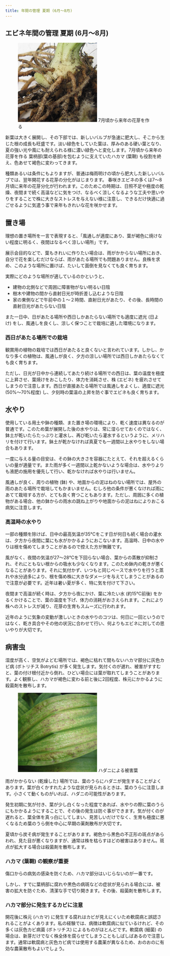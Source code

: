 ```yaml
---
title: 年間の管理 夏期 (6月～8月)
---
```

## エビネ年間の管理 夏期 (6月～8月)
<figure>
  <img src="/assets/images/summer_ne.png" width="250" alt="7月頃から来年の花芽を作る (エビネ, Calanthe) - Ranyuen" />
  <figurecaption>7月頃から来年の花芽を作る</figurecaption>
</figure>

新葉は大きく展開し、その下部では、新しいバルブが急速に肥大し、そこから生じた根の成長も旺盛です。淡い緑色をしていた葉は、厚みのある硬い葉となり、夏の強い光や風にも耐えられる様に濃い緑色へと変化します。7月頃から来年の花芽を作る 葉柄部(葉の基部)を包むように支えていたハカマ (葉鞘) も役割を終え、色あせて褐色に変わってきます。

種類あるいは条件にもよりますが、普通は梅雨明けの頃から肥大した新しいバルブでは、翌年開花する花芽の分化がはじまります。 春咲きエビネの多くは7～8月頃に来年の花芽分化が行われます。このためこの時期は、日照不足や極度の乾燥、夜間まで続く高温などに気をつけ、なるべく涼しくなるような工夫や思いやりをすることで株に大きなストレスを与えない様に注意し、できるだけ快適に過ごせるように気遣う事で来年もきれいな花を咲かせます。

## 置き場
理想の置き場所を一言で表現すると、「風通しが適度にあり、葉が褐色に焼けない程度に明るく、夜間はなるべく涼しい場所」です。

展示会目的などで、葉もきれいに作りたい場合は、雨がかからない場所におき、自分で花を楽しむだけならば、雨があたる場所でも問題ありません。良株を求め、このような場所に置けば、たいして面倒を見なくても良く育ちます。

実際にどのような場所が適しているのかというと、

<ul>
  <li>建物の北側などで周囲に障害物がない明るい日陰</li>
  <li>樹木や建物の間から直射日光が時折差し込むような日陰</li>
  <li>家の東側などで午前中の１～２時間、直射日光があたり、その後、長時間の直射日光があたらない日陰</li>
</ul>

また一日中、日があたる場所や西日しかあたらない場所でも適度に遮光 (日よけ) をし、風通しを良くし、涼しく保つことで栽培に適した環境になります。

### 西日があたる場所での栽培
観賞用の植物の栽培では西日があたると良くないと言われています。しかし、かなり多くの植物は、風通しが良く、夕方の涼しい場所では西日しかあたらなくても良く育ちます。

ただし、日光が日中から連続してあたり続ける場所での西日は、葉の温度を極度に上昇させ、葉焼けをおこしたり、体力を消耗させ、株 (エビネ) を疲れさせてしまうので注意します。西日が直接あたる場所では風通しをよくし、適度に遮光 (50%～70%程度) し、夕刻時の葉温の上昇を防ぐ事でエビネも良く育ちます。

## 水やり
使用している用土や鉢の種類、また置き場の環境により、乾く速度は異なるのが普通です。このため葉が展開した後の水やりは、常に湿らせておくのではなく、鉢土が乾いたらたっぷりと灌水し、再び乾いたら灌水するというように、メリハリを付けて行います。鉢土が乾かなければ真夏でも一週間以上水やりをしない場合もあります。

一度に与える量の目安は、その鉢の大きさを容器にたとえて、それを超えるくらいの量が適量です。また雨が多く一週間以上乾かないような場合は、水やりよりも液肥の施用を優先して行い、乾かなければ水やりは行いません。

風通しが良く、周りの植物 (鉢) や、地面からの泥はねのない場所では、屋外の雨のあたる場所で栽培してもかまいません。むしろ他の条件が悪くなければ雨にあてて栽培する方が、とても良く育つこともあります。ただし、周囲に多くの植物がある場合、他の鉢からの雨水の跳ね上がりや地面からの泥はねによりおこる病気に注意します。

### 高温時の水やり
一部の種類を除けば、日中の最高気温が35℃をこす日が何日も続く場合の灌水は、夕方から夜間に葉にも水がかかるようにおこないます。高温時、日中の水やりは根を傷めてしまうことがあるので控えた方が無難です。

風がなく、夜間の気温が27～28℃を下回らない場合、葉からの蒸散が抑制され、それにともない根からの吸水も少なくなります。このため鉢内の乾きが悪くなることがあります。それに気付かず、いつもと同じペースで水やりを行うと蒸れや水分過多により、根を傷め株に大きなダメージを与えてしまうことがあるので注意が必要です。近年は暑い夏が多く、特に気を付けて下さい。

夜間まで高温が続く時は、夕方から夜にかけ、葉に冷たい水 (約15℃前後) をかるくかけることで、葉の温度を下げ、体力の消耗がおさえられます。これにより株へのストレスが減り、花芽の生育もスムーズに行われます。

近年のように気象の変動が激しいときの水やりのコツは、何日に一回というのではなく、乾き具合やその他の状況に合わせて行い、何よりもエビネに対しての思いやりが大切です。

## 病害虫
湿度が高く、空気がよどむ場所では、褐色に枯れて間もないハカマ部分に灰色カビ病 (ボトリチス Botrytis) が多く発生します。気付くのが遅れ、被害がすすむと、葉の付け根付近から倒れ、ひどい場合には葉が取れてしまうことがあります。よく観察し、ハカマが褐色に変わる前と後に2回程度、株元にかかるように殺菌剤を散布します。

<figure>
  <img src="/assets/images/hadani_siro.png" width="250" alt="ハダニによる被害葉 (エビネ, Calanthe) - Ranyuen" />
  <figurecaption>ハダニによる被害葉</figurecaption>
</figure>

雨がかからない (乾燥した) 場所では、葉のうらにハダニが発生することがよくあります。葉が白くかすれたような症状が見られるときは、葉のうらに注意します。小さくて動くものがいれば、ハダニの可能性があります。

発生初期に気が付き、葉が少し白くなった程度であれば、水やりの際に葉のうらにもかかるようにすることで、その後の発生は防ぐ事ができます。気が付くのが遅れると、葉全体を真っ白にしてしまい、見苦しいだけでなく、生育も極度に悪くなるため葉のうら側を中心に早期の薬剤散布が大切です。

夏頃から炭そ病が発生することがあります。褐色から黒色の不正形の斑点があらわれ、見た目が悪くなりますが、通常は株を枯らすほどの被害はありません。斑点が拡大する場合は殺菌剤を散布します。

### ハカマ (葉鞘) の観察が重要
傷口からの病気の感染を防ぐため、ハカマ部分はいじらないのが一番です。

しかし、すでに葉柄部に腐れや黒色の病斑などの症状が見られる場合には、被害の拡大を防ぐため、清潔な手で切り開きます。その後、殺菌剤を散布します。

### ハカマ部分に発生するカビに注意
開花後に株元 (ハカマ) に発生する腐れはカビが見えにくいため軟腐病と誤認されることがよくあります。私の経験では、病徴は軟腐病に似ているけれど、その多くは灰色カビ病菌 (ボトリチス) によるものがほとんどです。軟腐病 (細菌) の場合は、新芽だけでなく株全体を腐らせてしまうこともしばしばあるので注意します。通常は軟腐病と灰色カビ病では使用する農薬が異なるため、おのおのに有効な農薬散布もよいでしょう。
